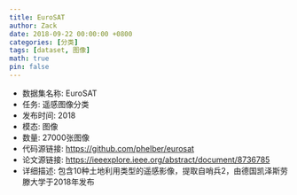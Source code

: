 ```yaml
---
title: EuroSAT
author: Zack
date: 2018-09-22 00:00:00 +0800
categories: [分类]
tags: [dataset, 图像]
math: true
pin: false
---
```

- 数据集名称: EuroSAT
- 任务: 遥感图像分类
- 发布时间: 2018
- 模态: 图像
- 数量: 27000张图像
- 代码源链接: https://github.com/phelber/eurosat
- 论文源链接: https://ieeexplore.ieee.org/abstract/document/8736785
- 详细描述: 包含10种土地利用类型的遥感影像，提取自哨兵2，由德国凯泽斯劳滕大学于2018年发布
